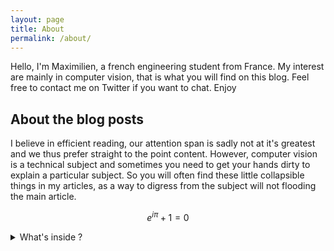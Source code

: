 ```yaml
---
layout: page
title: About
permalink: /about/
---
```


Hello,
I'm Maximilien, a french engineering student from France. My interest are mainly in computer vision, that is what you will find on this blog.
Feel free to contact me on Twitter if you want to chat.
Enjoy

## About the blog posts

I believe in efficient reading, our attention span is sadly not at it's greatest and we thus prefer straight to the point content. However, computer vision is a technical subject and sometimes you need to get your hands dirty to explain a particular subject. So you will often find these little collapsible things in my articles, as a way to digress from the subject will not flooding the main article.

$$e^{i\pi}+1=0$$

<details>
  <summary> What's inside ?</summary>
$$e^{i\pi}+1=0$$
</details>

